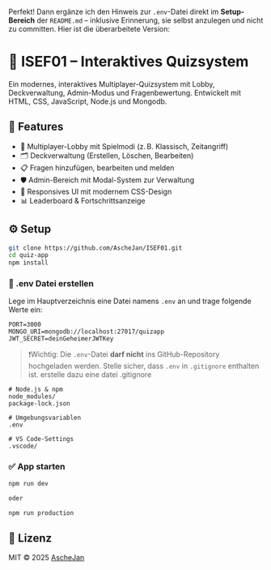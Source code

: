 Perfekt! Dann ergänze ich den Hinweis zur `.env`-Datei direkt im **Setup-Bereich** der `README.md` – inklusive Erinnerung, sie selbst anzulegen und nicht zu committen. Hier ist die überarbeitete Version:


# 🧠 ISEF01 – Interaktives Quizsystem

Ein modernes, interaktives Multiplayer-Quizsystem mit Lobby, Deckverwaltung, Admin-Modus und Fragenbewertung. Entwickelt mit HTML, CSS, JavaScript, Node.js und Mongodb.

## 🚀 Features

- 👥 Multiplayer-Lobby mit Spielmodi (z. B. Klassisch, Zeitangriff)
- 🗂 Deckverwaltung (Erstellen, Löschen, Bearbeiten)
- 📋 Fragen hinzufügen, bearbeiten und melden
- 🛡 Admin-Bereich mit Modal-System zur Verwaltung
- 🎨 Responsives UI mit modernem CSS-Design
- 📊 Leaderboard & Fortschrittsanzeige

## ⚙️ Setup

```bash
git clone https://github.com/AscheJan/ISEF01.git
cd quiz-app
npm install
```

### 🔐 .env Datei erstellen

Lege im Hauptverzeichnis eine Datei namens `.env` an und trage folgende Werte ein:

```env
PORT=3000
MONGO_URI=mongodb://localhost:27017/quizapp
JWT_SECRET=deinGeheimerJWTKey
```

> ❗️Wichtig: Die `.env`-Datei **darf nicht** ins GitHub-Repository hochgeladen werden. Stelle sicher, dass `.env` in `.gitignore` enthalten ist.
erstelle dazu eine datei .gitignore
```gitignore
# Node.js & npm
node_modules/
package-lock.json

# Umgebungsvariablen
.env

# VS Code-Settings
.vscode/
```

### ✅ App starten

```bash
npm run dev

oder

npm run production
```

## 📄 Lizenz

MIT © 2025 [AscheJan](https://github.com/AscheJan)
